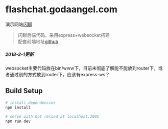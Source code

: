 # flashchat.godaangel.com  

演示网站[闪聊](http://flashchat.godaangel.com)

> 闪聊后端代码，采用express+websocket搭建  
> 配套前端地址[github](https://github.com/godaangel/flashchat.godaangel.com_fe)

##### 2018-2-1更新  
websocket主要代码放在bin/www下，目前未彻底了解能不能放到router下，或者通过别的方式放到router下。应该有express-ws？

## Build Setup

``` bash
# install dependencies
npm install

# serve with hot reload at localhost:3001
npm run dev
```
